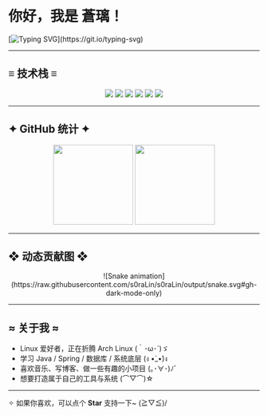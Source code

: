 # 你好，我是 蒼璃！

[![Typing SVG](https://readme-typing-svg.demolab.com?font=Fira+Code&pause=1000&color=1E90FF&center=true&vCenter=true&width=600&lines=热爱技术~;喜欢写博客~;探索世界~;Arch+Linux+爱好者;正在学习Java+与+Spring;一路折腾一路成长~)](https://git.io/typing-svg)

---

## ≡ 技术栈 ≡
<p align="center">
  <img src="https://img.shields.io/badge/Java-%23ED8B00.svg?style=for-the-badge&logo=openjdk&logoColor=white"/>
  <img src="https://img.shields.io/badge/Spring-%236DB33F.svg?style=for-the-badge&logo=spring&logoColor=white"/>
  <img src="https://img.shields.io/badge/Arch_Linux-1793D1.svg?style=for-the-badge&logo=arch-linux&logoColor=white"/>
  <img src="https://img.shields.io/badge/Markdown-000000.svg?style=for-the-badge&logo=markdown&logoColor=white"/>
  <img src="https://img.shields.io/badge/Git-F05032.svg?style=for-the-badge&logo=git&logoColor=white"/>
  <img src="https://img.shields.io/badge/MySQL-4479A1.svg?style=for-the-badge&logo=mysql&logoColor=white"/>
</p>

---

## ✦ GitHub 统计 ✦
<p align="center">
  <img src="https://github-readme-stats.vercel.app/api?username=s0raLin&show_icons=true&theme=tokyonight&hide_border=true" height="160"/>
  <img src="https://github-readme-stats.vercel.app/api/top-langs/?username=s0raLin&layout=compact&theme=tokyonight&hide_border=true" height="160"/>
</p>

---

## ❖ 动态贡献图 ❖
<p align="center">
  ![Snake animation](https://raw.githubusercontent.com/s0raLin/s0raLin/output/snake.svg#gh-dark-mode-only)
</p>

---

## ≈ 关于我 ≈
- Linux 爱好者，正在折腾 Arch Linux  (｀･ω･´)ゞ  
- 学习 Java / Spring / 数据库 / 系统底层  (ง •̀_•́)ง  
- 喜欢音乐、写博客、做一些有趣的小项目  (｡･∀･)ﾉﾞ  
- 想要打造属于自己的工具与系统  (⌒▽⌒)☆  

---

✧ 如果你喜欢，可以点个 **Star** 支持一下~ (≧▽≦)/
